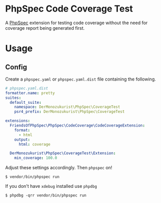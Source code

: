 # PhpSpec Code Coverage Test
A [PhpSpec](http://www.phpspec.net/en/stable) extension for testing code coverage without the need for coverage report being generated first.

# Usage
## Config
Create a `phpspec.yaml` or `phpspec.yaml.dist` file containing the following.
```yaml
# phpspec.yaml.dist
formatter.name: pretty
suites:
  default_suite:
    namespace: DerMonozukurist\PhpSpec\CoverageTest
    psr4_prefix: DerMonozukurist\PhpSpec\CoverageTest

extensions:
  FriendsOfPhpSpec\PhpSpec\CodeCoverage\CodeCoverageExtension:
    format:
      - html
    output:
      html: coverage

  DerMonozukurist\PhpSpec\CoverageTest\Extension:
    min_coverage: 100.0
```
Adjust these settings accordingly. Then `phpspec` on!
```shell
$ vendor/bin/phpspec run
```

If you don't have `xdebug` installed use `phpdbg`
```shell
$ phpdbg -qrr vendor/bin/phpspec run
```
